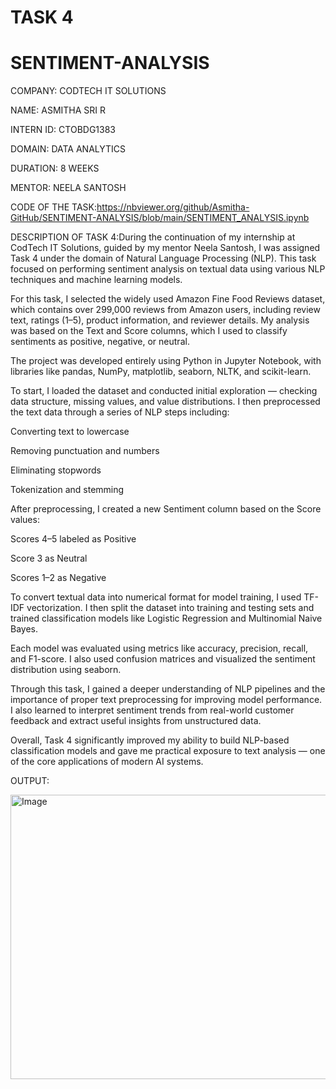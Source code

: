 # TASK 4
# SENTIMENT-ANALYSIS

COMPANY: CODTECH IT SOLUTIONS

NAME: ASMITHA SRI R

INTERN ID: CTOBDG1383

DOMAIN: DATA ANALYTICS

DURATION: 8 WEEKS

MENTOR: NEELA SANTOSH

CODE OF THE TASK:https://nbviewer.org/github/Asmitha-GitHub/SENTIMENT-ANALYSIS/blob/main/SENTIMENT_ANALYSIS.ipynb

DESCRIPTION OF TASK 4:During the continuation of my internship at CodTech IT Solutions, guided by my mentor Neela Santosh, I was assigned Task 4 under the domain of Natural Language Processing (NLP). This task focused on performing sentiment analysis on textual data using various NLP techniques and machine learning models.

For this task, I selected the widely used Amazon Fine Food Reviews dataset, which contains over 299,000 reviews from Amazon users, including review text, ratings (1–5), product information, and reviewer details. My analysis was based on the Text and Score columns, which I used to classify sentiments as positive, negative, or neutral.

The project was developed entirely using Python in Jupyter Notebook, with libraries like pandas, NumPy, matplotlib, seaborn, NLTK, and scikit-learn.

To start, I loaded the dataset and conducted initial exploration — checking data structure, missing values, and value distributions. I then preprocessed the text data through a series of NLP steps including:

Converting text to lowercase

Removing punctuation and numbers

Eliminating stopwords

Tokenization and stemming

After preprocessing, I created a new Sentiment column based on the Score values:

Scores 4–5 labeled as Positive

Score 3 as Neutral

Scores 1–2 as Negative

To convert textual data into numerical format for model training, I used TF-IDF vectorization. I then split the dataset into training and testing sets and trained classification models like Logistic Regression and Multinomial Naive Bayes.

Each model was evaluated using metrics like accuracy, precision, recall, and F1-score. I also used confusion matrices and visualized the sentiment distribution using seaborn.

Through this task, I gained a deeper understanding of NLP pipelines and the importance of proper text preprocessing for improving model performance. I also learned to interpret sentiment trends from real-world customer feedback and extract useful insights from unstructured data.

Overall, Task 4 significantly improved my ability to build NLP-based classification models and gave me practical exposure to text analysis — one of the core applications of modern AI systems.

OUTPUT:

<img width="597" height="455" alt="Image" src="https://github.com/user-attachments/assets/4ee1a943-43f7-4d8c-a579-635cedcce93a" />
